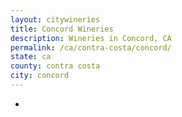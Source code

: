 ```yaml
---
layout: citywineries
title: Concord Wineries
description: Wineries in Concord, CA
permalink: /ca/contra-costa/concord/
state: ca
county: contra costa
city: concord
---
```

-
